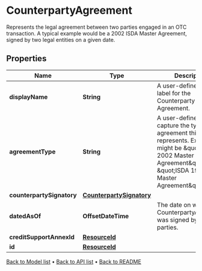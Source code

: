 

# CounterpartyAgreement

Represents the legal agreement between two parties engaged in an OTC transaction.  A typical example would be a 2002 ISDA Master Agreement, signed by two legal entities on a given date.

## Properties

| Name | Type | Description | Notes |
|------------ | ------------- | ------------- | -------------|
|**displayName** | **String** | A user-defined display label for the Counterparty Agreement. |  |
|**agreementType** | **String** | A user-defined field to capture the type of agreement this represents. Examples might be \&quot;ISDA 2002 Master Agreement\&quot; or \&quot;ISDA 1992 Master Agreement\&quot;. |  |
|**counterpartySignatory** | [**CounterpartySignatory**](CounterpartySignatory.md) |  |  |
|**datedAsOf** | **OffsetDateTime** | The date on which the CounterpartyAgreement was signed by both parties. |  |
|**creditSupportAnnexId** | [**ResourceId**](ResourceId.md) |  |  |
|**id** | [**ResourceId**](ResourceId.md) |  |  |



[Back to Model list](../README.md#documentation-for-models) &#8226; [Back to API list](../README.md#documentation-for-api-endpoints) &#8226; [Back to README](../README.md)


